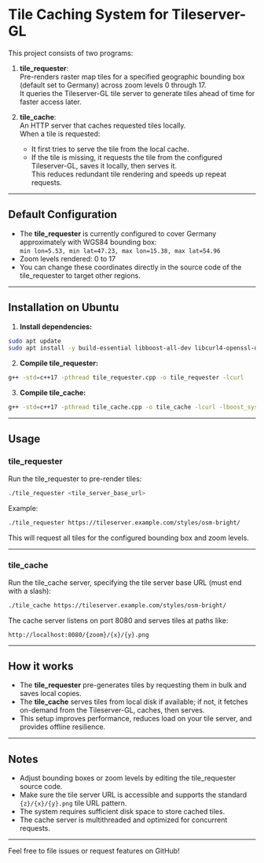 # Tile Caching System for Tileserver-GL

This project consists of two programs:

1. **tile_requester**:  
   Pre-renders raster map tiles for a specified geographic bounding box (default set to Germany) across zoom levels 0 through 17.  
   It queries the Tileserver-GL tile server to generate tiles ahead of time for faster access later.

2. **tile_cache**:  
   An HTTP server that caches requested tiles locally.  
   When a tile is requested:  
   - It first tries to serve the tile from the local cache.  
   - If the tile is missing, it requests the tile from the configured Tileserver-GL, saves it locally, then serves it.  
   This reduces redundant tile rendering and speeds up repeat requests.

---

## Default Configuration

- The **tile_requester** is currently configured to cover Germany approximately with WGS84 bounding box:  
  `min lon=5.53, min lat=47.23, max lon=15.38, max lat=54.96`  
- Zoom levels rendered: 0 to 17  
- You can change these coordinates directly in the source code of the tile_requester to target other regions.

---

## Installation on Ubuntu

1. **Install dependencies:**

```bash
sudo apt update
sudo apt install -y build-essential libboost-all-dev libcurl4-openssl-dev
````

2. **Compile tile\_requester:**

```bash
g++ -std=c++17 -pthread tile_requester.cpp -o tile_requester -lcurl
```

3. **Compile tile\_cache:**

```bash
g++ -std=c++17 -pthread tile_cache.cpp -o tile_cache -lcurl -lboost_system -lboost_thread
```

---

## Usage

### tile\_requester

Run the tile\_requester to pre-render tiles:

```bash
./tile_requester <tile_server_base_url>
```

Example:

```bash
./tile_requester https://tileserver.example.com/styles/osm-bright/
```

This will request all tiles for the configured bounding box and zoom levels.

---

### tile\_cache

Run the tile\_cache server, specifying the tile server base URL (must end with a slash):

```bash
./tile_cache https://tileserver.example.com/styles/osm-bright/
```

The cache server listens on port 8080 and serves tiles at paths like:

```
http://localhost:8080/{zoom}/{x}/{y}.png
```

---

## How it works

* The **tile\_requester** pre-generates tiles by requesting them in bulk and saves local copies.
* The **tile\_cache** serves tiles from local disk if available; if not, it fetches on-demand from the Tileserver-GL, caches, then serves.
* This setup improves performance, reduces load on your tile server, and provides offline resilience.

---

## Notes

* Adjust bounding boxes or zoom levels by editing the tile\_requester source code.
* Make sure the tile server URL is accessible and supports the standard `{z}/{x}/{y}.png` tile URL pattern.
* The system requires sufficient disk space to store cached tiles.
* The cache server is multithreaded and optimized for concurrent requests.

---

Feel free to file issues or request features on GitHub!

